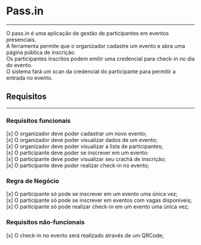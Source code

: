 # Pass.in
---
O pass.in é uma aplicação de gestão de participantes em eventos presenciais.</br>
A ferramenta permite que o organizador cadastre um evento e abra uma página pública de inscrição.</br>
Os participantes inscritos podem emitir uma credencial para check-in no dia do evento.</br>
O sistema fará um scan da credencial do participante para permitir a entrada no evento.</br>

## Requisitos
---
### Requisitos funcionais

[x] O organizador deve poder cadastrar um novo evento;</br>
[x] O organizador deve poder visualizar dados de um evento;</br>
[x] O organizador deve poder visualizar a lista de participantes;</br>
[x] O participante deve poder se inscrever em um evento:</br>
[x] O participante deve poder visualizar seu crachá de inscrição;</br>
[x] O participante deve poder realizar check-in no evento;</br>

### Regra de Negócio

[x] O participante só pode se inscrever em um evento uma única vez;</br>
[x] O participante só pode se inscrever em eventos com vagas disponíveis;</br>
[x] O participante só pode realizar check-in em um evento uma única vez;</br>

### Requisitos não-funcionais

[x] O check-in no evento será realizado através de um QRCode;</br>

